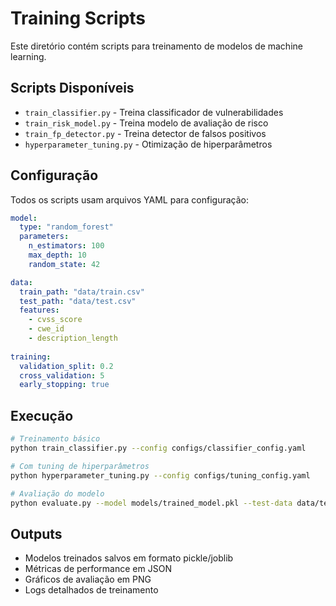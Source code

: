 # Training Scripts

Este diretório contém scripts para treinamento de modelos de machine learning.

## Scripts Disponíveis

- `train_classifier.py` - Treina classificador de vulnerabilidades
- `train_risk_model.py` - Treina modelo de avaliação de risco
- `train_fp_detector.py` - Treina detector de falsos positivos
- `hyperparameter_tuning.py` - Otimização de hiperparâmetros

## Configuração

Todos os scripts usam arquivos YAML para configuração:

```yaml
model:
  type: "random_forest"
  parameters:
    n_estimators: 100
    max_depth: 10
    random_state: 42

data:
  train_path: "data/train.csv"
  test_path: "data/test.csv"
  features:
    - cvss_score
    - cwe_id
    - description_length
    
training:
  validation_split: 0.2
  cross_validation: 5
  early_stopping: true
```

## Execução

```bash
# Treinamento básico
python train_classifier.py --config configs/classifier_config.yaml

# Com tuning de hiperparâmetros
python hyperparameter_tuning.py --config configs/tuning_config.yaml

# Avaliação do modelo
python evaluate.py --model models/trained_model.pkl --test-data data/test.csv
```

## Outputs

- Modelos treinados salvos em formato pickle/joblib
- Métricas de performance em JSON
- Gráficos de avaliação em PNG
- Logs detalhados de treinamento
